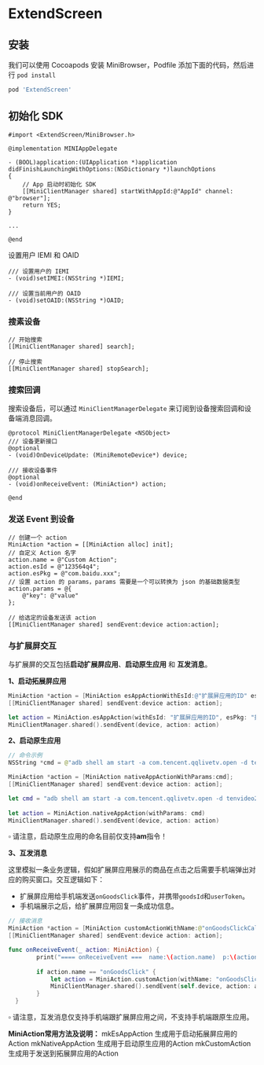 # ExtendScreen

## 安装

我们可以使用 Cocoapods 安装 MiniBrowser，Podfile 添加下面的代码，然后进行 `pod install`

```ruby
pod 'ExtendScreen'
```

## 初始化 SDK

```objc
#import <ExtendScreen/MiniBrowser.h>

@implementation MINIAppDelegate

- (BOOL)application:(UIApplication *)application didFinishLaunchingWithOptions:(NSDictionary *)launchOptions
{
    // App 启动时初始化 SDK
    [[MiniClientManager shared] startWithAppId:@"AppId" channel: @"browser"];
    return YES;
}

...

@end
```

设置用户 IEMI 和 OAID
```objc
/// 设置用户的 IEMI
- (void)setIMEI:(NSString *)IEMI;

/// 设置当前用户的 OAID
- (void)setOAID:(NSString *)OAID;
```

### 搜素设备

```objc
// 开始搜索
[[MiniClientManager shared] search];

// 停止搜索
[[MiniClientManager shared] stopSearch];
```

### 搜索回调

搜索设备后，可以通过 `MiniClientManagerDelegate` 来订阅到设备搜索回调和设备端消息回调。

```objc
@protocol MiniClientManagerDelegate <NSObject>
/// 设备更新接口
@optional
- (void)OnDeviceUpdate: (MiniRemoteDevice*) device;

/// 接收设备事件
@optional
- (void)onReceiveEvent: (MiniAction*) action;
 
@end
```

### 发送 Event 到设备

```objc
// 创建一个 action
MiniAction *action = [[MiniAction alloc] init];
// 自定义 Action 名字
action.name = @"Custom Action";
action.esId = @"123564q4";
action.esPkg = @"com.baidu.xxx";
// 设置 action 的 params，params 需要是一个可以转换为 json 的基础数据类型
action.params = @{
    @"key": @"value"
};

// 给选定的设备发送该 action
[[MiniClientManager shared] sendEvent:device action:action];
```



### 与扩展屏交互

与扩展屏的交互包括**启动扩展屏应用**、**启动原生应用** 和 **互发消息**。

**1、启动拓展屏应用**

```objective-c
MiniAction *action = [MiniAction esAppActionWithEsId:@"扩展屏应用的ID" esPkg:@"扩展屏应用的包名"];
[[MiniClientManager shared] sendEvent:device action: action];
```

```swift
let action = MiniAction.esAppAction(withEsId: "扩展屏应用的ID", esPkg: "扩展屏应用的包名")
MiniClientManager.shared().sendEvent(device, action: action)
```



**2、启动原生应用**

```java
// 命令示例
NSString *cmd = @"adb shell am start -a com.tencent.qqlivetv.open -d tenvideo2:\\/\\/?action=7&cover_id=rjae621myqca41h&stay_flag=0&episode_idx=0&cover_pulltype=1&pullfrom=1024051";

MiniAction *action = [MiniAction nativeAppActionWithParams:cmd];
[[MiniClientManager shared] sendEvent:device action: action];
```

```swift
let cmd = "adb shell am start -a com.tencent.qqlivetv.open -d tenvideo2:\\/\\/?action=7&cover_id=rjae621myqca41h&stay_flag=0&episode_idx=0&cover_pulltype=1&pullfrom=1024051"
        
let action = MiniAction.nativeAppAction(withParams: cmd)
MiniClientManager.shared().sendEvent(device, action: action)
```



▫ 请注意，启动原生应用的命名目前仅支持**am**指令！

**3、互发消息**

这里模拟一条业务逻辑，假如扩展屏应用展示的商品在点击之后需要手机端弹出对应的购买窗口。交互逻辑如下：

- 扩展屏应用给手机端发送`onGoodsClick`事件，并携带`goodsId`和`userToken`。
- 手机端展示之后，给扩展屏应用回复一条成功信息。

```java
// 接收消息
MiniAction *action = [MiniAction customActionWithName:@"onGoodsClickCallback" params:@"sucess" esPkg:@"扩展屏应用的包名"];
[[MiniClientManager shared] sendEvent:device action: action];
```

```swift
func onReceiveEvent(_ action: MiniAction) {
        print("==== onReceiveEvent ===  name:\(action.name)  p:\(action.params)")
        
        if action.name == "onGoodsClick" {
            let action = MiniAction.customAction(withName: "onGoodsClickCallback", params: "sucess", esPkg: "扩展屏应用的包名")
            MiniClientManager.shared().sendEvent(self.device, action: action)
        }
  }
```



▫ 请注意，互发消息仅支持手机端跟扩展屏应用之间，不支持手机端跟原生应用。

**MiniAction常用方法及说明：** mkEsAppAction 生成用于启动拓展屏应用的Action mkNativeAppAction 生成用于启动原生应用的Action mkCustomAction 生成用于发送到拓展屏应用的Action